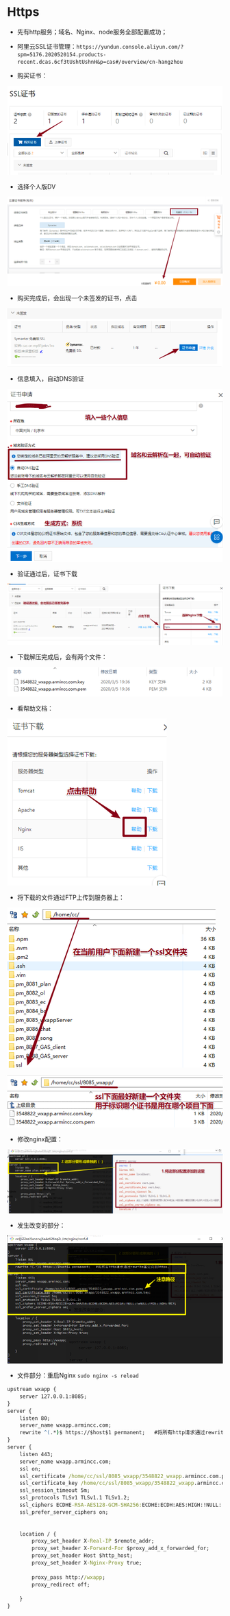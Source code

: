 # Https

* 先有http服务；域名、Nginx、node服务全部配置成功；
* 阿里云SSL证书管理：`https://yundun.console.aliyun.com/?spm=5176.2020520154.products-recent.dcas.6cf3tUshtUshnH&p=cas#/overview/cn-hangzhou`

* 购买证书：

![1583407711453](assets/1583407711453.png)

* 选择个人版DV

![1583407745586](assets/1583407745586.png)

* 购买完成后，会出现一个未签发的证书，点击

![1583407798034](assets/1583407798034.png)

* 信息填入，自动DNS验证

![1583407945599](assets/1583407945599.png)

* 验证通过后，证书下载

![1583408108238](assets/1583408108238.png)

* 下载解压完成后，会有两个文件：

![1583408224255](assets/1583408224255.png)

* 看帮助文档：

![1583408261541](assets/1583408261541.png)

* 将下载的文件通过FTP上传到服务器上：

![1583408734990](assets/1583408734990.png)

![1583408808796](assets/1583408808796.png)

* 修改nginx配置：

![1583408623046](assets/1583408623046.png)

* 发生改变的部分：

![1583408987181](assets/1583408987181.png)

* 文件部分：重启Nginx `sudo nginx -s reload`

```cmd
upstream wxapp {
    server 127.0.0.1:8085;
}
server {
    listen 80;
    server_name wxapp.armincc.com;
    rewrite ^(.*)$ https://$host$1 permanent;   #将所有http请求通过rewrite重定向到https。
}
server {
    listen 443;
    server_name wxapp.armincc.com;
    ssl on;
    ssl_certificate /home/cc/ssl/8085_wxapp/3548822_wxapp.armincc.com.pem;
    ssl_certificate_key /home/cc/ssl/8085_wxapp/3548822_wxapp.armincc.com.key;
    ssl_session_timeout 5m;
    ssl_protocols TLSv1 TLSv1.1 TLSv1.2;
    ssl_ciphers ECDHE-RSA-AES128-GCM-SHA256:ECDHE:ECDH:AES:HIGH:!NULL:!aNULL:!MD5:!ADH:!RC4;
    ssl_prefer_server_ciphers on;


    location / {
        proxy_set_header X-Real-IP $remote_addr;
        proxy_set_header X-Forward-For $proxy_add_x_forwarded_for;
        proxy_set_header Host $http_host;
        proxy_set_header X-Nginx-Proxy true;

        proxy_pass http://wxapp;
        proxy_redirect off;

    }
}

```

